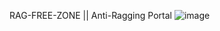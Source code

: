 RAG-FREE-ZONE || Anti-Ragging Portal
![image](https://github.com/DEV-BRITI/RAG-FREE-ZONE/images/bit.ly_rag-free-zone.png)
